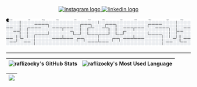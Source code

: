 <!-- ------------------

<img align="center" src="https://github.com/raflizocky/raflizocky/blob/output/github-contribution-grid-snake-dark.svg" alt="Snake">

------------------ -->

<div align="center">
  <a href="https://instagram.com/raflizocky_" target="_blank">
    <img src="https://raw.githubusercontent.com/maurodesouza/profile-readme-generator/master/src/assets/icons/social/instagram/default.svg" width="52" height="40" alt="instagram logo"  />
  </a>
  <a href="https://www.linkedin.com/in/raflizockyleonard/" target="_blank">
    <img src="https://raw.githubusercontent.com/maurodesouza/profile-readme-generator/master/src/assets/icons/social/linkedin/default.svg" width="52" height="40" alt="linkedin logo"  />
  </a>
</div>

<!-- ###

<div align="center">
  <img src="https://profile-counter.glitch.me/raflizocky/count.svg?"  />
</div>

### -->

<br/>

<picture>
  <source media="(prefers-color-scheme: dark)" srcset="https://raw.githubusercontent.com/raflizocky/raflizocky/output/pacman-contribution-graph-dark.svg">
  <source media="(prefers-color-scheme: light)" srcset="https://raw.githubusercontent.com/raflizocky/raflizocky/output/pacman-contribution-graph.svg">
  <img alt="pacman contribution graph" src="https://raw.githubusercontent.com/raflizocky/raflizocky/output/pacman-contribution-graph.svg">
</picture>

<!-- ###

<img src="https://raw.githubusercontent.com/raflizocky/raflizocky/output/snake.svg" alt="Snake animation" />

### -->

------------------ 

| <img align="center" width="500px" src="https://github-readme-stats-eight-theta.vercel.app/api?username=raflizocky&show_icons=true&hide_border=true&theme=radical&include_all_commits=true&count_private=true" alt="raflizocky's GitHub Stats"> | <img align="center" width="500px" src="https://github-readme-stats-eight-theta.vercel.app/api/top-langs/?username=raflizocky&langs_count=8&layout=compact&hide_border=true&theme=radical" alt="raflizocky's Most Used Language">
| ------------- | ------------- |  

| <img width="1000px" src="https://github-readme-streak-stats.herokuapp.com/?user=raflizocky&hide_border=true&theme=radical">
| ------------- |
